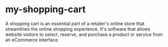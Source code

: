 # my-shopping-cart
A shopping cart is an essential part of a retailer's online store that streamlines the online shopping experience. It's software that allows website visitors to select, reserve, and purchase a product or service from an eCommerce interface.
